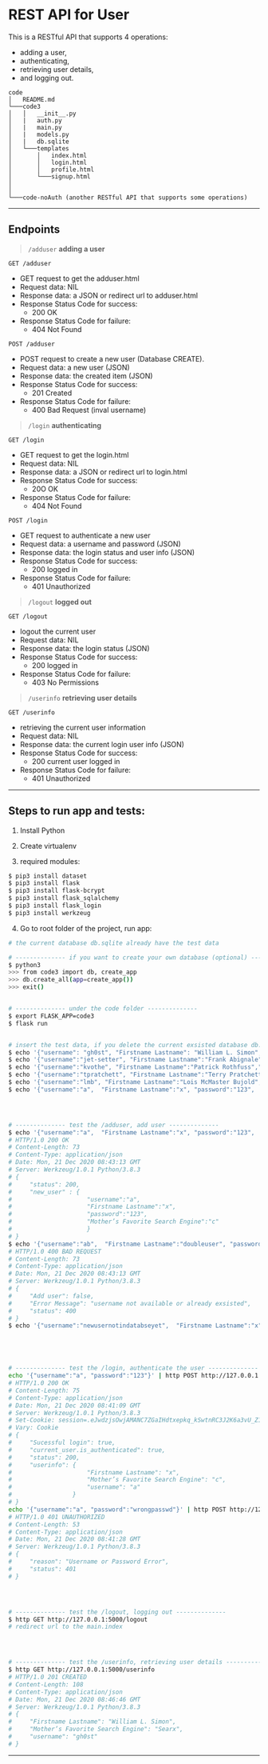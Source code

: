 
# REST API for User
This is a RESTful API that supports 4 operations:
- adding a user,
- authenticating,
- retrieving user details,
- and logging out.

```
code
│   README.md
└───code3
│   │   __init__.py
│   |   auth.py
│   |   main.py
│   |   models.py   
│   |   db.sqlite
│   └───templates
│       │   index.html
│       │   login.html
│       │   profile.html
│       └───signup.html
│
│    
└───code-noAuth (another RESTful API that supports some operations)
```

---

## Endpoints

> `/adduser` **adding a user**


`GET /adduser`
- GET request to get the adduser.html
- Request data: NIL
- Response data: a JSON or redirect url to adduser.html
- Response Status Code for success:
  - 200 OK
- Response Status Code for failure:
  - 404 Not Found

`POST /adduser`
- POST request to create a new user (Database CREATE).
- Request data: a new user (JSON)
- Response data: the created item (JSON)
- Response Status Code for success:
  - 201 Created
- Response Status Code for failure:
  - 400 Bad Request (inval username)


> `/login` **authenticating**

`GET /login`
- GET request to get the login.html
- Request data: NIL
- Response data: a JSON or redirect url to login.html
- Response Status Code for success:
  - 20O OK
- Response Status Code for failure:
  - 404 Not Found

`POST /login`
- GET request to authenticate a new user
- Request data: a username and password (JSON)
- Response data: the login status and user info (JSON)
- Response Status Code for success:
  - 200 logged in
- Response Status Code for failure:
  - 401 Unauthorized



> `/logout` **logged out**

`GET /logout`
- logout the current user
- Request data: NIL
- Response data: the login status (JSON)
- Response Status Code for success:
  - 200 logged in
- Response Status Code for failure:
  - 403 No Permissions



> `/userinfo` **retrieving user details**

`GET /userinfo`
- retrieving the current user information
- Request data: NIL
- Response data: the current login user info (JSON)
- Response Status Code for success:
  - 200 current user logged in
- Response Status Code for failure:
  - 401 Unauthorized



---


## Steps to run app and tests:

1. Install Python

2. Create virtualenv

3. required modules:

```bash
$ pip3 install dataset
$ pip3 install flask
$ pip3 install flask-bcrypt
$ pip3 install flask_sqlalchemy
$ pip3 install flask_login
$ pip3 install werkzeug
```

4. Go to root folder of the project, run app:

```bash
# the current database db.sqlite already have the test data

# -------------- if you want to create your own database (optional) --------------
$ python3
>>> from code3 import db, create_app
>>> db.create_all(app=create_app())
>>> exit()


# -------------- under the code folder --------------
$ export FLASK_APP=code3
$ flask run


# insert the test data, if you delete the current exsisted database db.sqlite (optional)
$ echo '{"username": "gh0st", "Firstname Lastname": "William L. Simon", "password": "", "Mother’s Favorite Search Engine": "Searx"}' | http POST http://127.0.0.1:5000/signup
$ echo '{"username":"jet-setter", "Firstname Lastname":"Frank Abignale","password":"r0u7!nG", "Mother’s Favorite Search Engine":"Bing"}' | http POST http://127.0.0.1:5000/signup
$ echo '{"username":"kvothe", "Firstname Lastname":"Patrick Rothfuss","password":"3##Heel7sa*9-zRwT", "Mother’s Favorite Search Engine":"Duck Duck Go"}' | http POST http://127.0.0.1:5000/signup
$ echo '{"username":"tpratchett", "Firstname Lastname":"Terry Pratchett","password":"Thats Sir Terry to you!", "Mother’s Favorite Search Engine":"Google"}' | http POST http://127.0.0.1:5000/signup
$ echo '{"username":"lmb", "Firstname Lastname":"Lois McMaster Bujold","password":"null", "Mother’s Favorite Search Engine":"Yandex"}' | http POST http://127.0.0.1:5000/signup
$ echo '{"username":"a",  "Firstname Lastname":"x", "password":"123",  "Mother’s Favorite Search Engine":"c"}' | http POST http://127.0.0.1:5000/signup




# -------------- test the /adduser, add user --------------
$ echo '{"username":"a",  "Firstname Lastname":"x", "password":"123",  "Mother’s Favorite Search Engine":"c"}' | http POST http://127.0.0.1:5000/adduser
# HTTP/1.0 200 OK
# Content-Length: 73
# Content-Type: application/json
# Date: Mon, 21 Dec 2020 08:43:13 GMT
# Server: Werkzeug/1.0.1 Python/3.8.3
# {
#     "status": 200,
#     "new_user" : {
#                     "username":"a",  
#                     "Firstname Lastname":"x",
#                     "password":"123",  
#                     "Mother’s Favorite Search Engine":"c"
#                     }
# }
$ echo '{"username":"ab",  "Firstname Lastname":"doubleuser", "password":"123",  "Mother’s Favorite Search Engine":"c"}' | http POST http://127.0.0.1:5000/adduser
# HTTP/1.0 400 BAD REQUEST
# Content-Length: 73
# Content-Type: application/json
# Date: Mon, 21 Dec 2020 08:43:13 GMT
# Server: Werkzeug/1.0.1 Python/3.8.3
# {
#     "Add user": false,
#     "Error Message": "username not available or already exsisted",
#     "status": 400
# }
$ echo '{"username":"newusernotindatabseyet",  "Firstname Lastname":"x", "password":"123sufueiwbryilsdifbe",  "Mother’s Favorite Search Engine":"bingo"}' | http POST http://127.0.0.1:5000/adduser





# -------------- test the /login, authenticate the user --------------
echo '{"username":"a", "password":"123"}' | http POST http://127.0.0.1:5000/login
# HTTP/1.0 200 OK
# Content-Length: 75
# Content-Type: application/json
# Date: Mon, 21 Dec 2020 08:41:09 GMT
# Server: Werkzeug/1.0.1 Python/3.8.3
# Set-Cookie: session=.eJwdzjsOwjAMANC7ZGaIHdtxepkq_kSwtnRC3J2K6a3vU_Z15Pks2_u48lH2V5StGJioaG2QudTIV1Y1r8I0ktEGkXlAq7NPX-SygqmRAyfpYtOAQUmzoo5-2zCAu2ln5mhOMCdghqqzKAGM6ANB5kQyJNByR64zj_9Gvj9qzC5q.X-BfpQ.tL0UcpeDR2YxnFFAPuA17bhNUso; HttpOnly; Path=/
# Vary: Cookie
# {
#     "Sucessful login": true,
#     "current_user.is_authenticated": true,
#     "status": 200,
#     "userinfo": {
#                     "Firstname Lastname": "x",
#                     "Mother’s Favorite Search Engine": "c",
#                     "username": "a"
#                 }
# }
echo '{"username":"a", "password":"wrongpasswd"}' | http POST http://127.0.0.1:5000/login
# HTTP/1.0 401 UNAUTHORIZED
# Content-Length: 53
# Content-Type: application/json
# Date: Mon, 21 Dec 2020 08:41:28 GMT
# Server: Werkzeug/1.0.1 Python/3.8.3
# {
#     "reason": "Username or Password Error",
#     "status": 401
# }




# -------------- test the /logout, logging out --------------
$ http GET http://127.0.0.1:5000/logout
# redirect url to the main.index




# -------------- test the /userinfo, retrieving user details --------------
$ http GET http://127.0.0.1:5000/userinfo
# HTTP/1.0 201 CREATED
# Content-Length: 108
# Content-Type: application/json
# Date: Mon, 21 Dec 2020 08:46:46 GMT
# Server: Werkzeug/1.0.1 Python/3.8.3
# {
#     "Firstname Lastname": "William L. Simon",
#     "Mother’s Favorite Search Engine": "Searx",
#     "username": "gh0st"
# }
```


---
